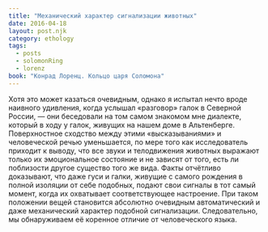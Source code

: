 ```yaml
---
title: "Механический характер сигнализации животных"
date: 2016-04-18
layout: post.njk
category: ethology
tags:
  - posts
  - solomonRing
  - lorenz
book: "Конрад Лоренц. Кольцо царя Соломона"
---
```


Хотя это может казаться очевидным, однако я испытал нечто вроде наивного удивления, когда услышал «разговор» галок в Северной России, — они беседовали на том самом знакомом мне диалекте, который в ходу у галок, живущих на нашем доме в Альтенберге. Поверхностное сходство между этими «высказываниями» и человеческой речью уменьшается, по мере того как исследователь приходит к выводу, что все звуки и телодвижения животных выражают только их эмоциональное состояние и не зависят от того, есть ли поблизости другое существо того же вида. Факты отчётливо доказывают, что даже гуси и галки, живущие с самого рождения в полной изоляции от себе подобных, подают свои сигналы в тот самый момент, когда их охватывает соответствующее настроение. При таком положении вещей становится абсолютно очевидным автоматический и даже механический характер подобной сигнализации. Следовательно, мы обнаруживаем её коренное отличие от человеческого языка.
